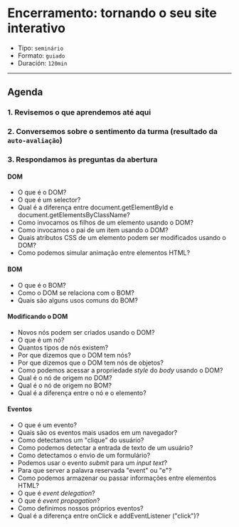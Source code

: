 # Encerramento: tornando o seu site interativo

* Tipo: `seminário`
* Formato: `guiado`
* Duración: `120min`

***

## Agenda

### 1. Revisemos o que aprendemos até aqui

### 2. Conversemos sobre o sentimento da turma \(resultado da `auto-avaliação`\)

### 3. Respondamos às preguntas da abertura

#### DOM

* O que é o DOM?
* O que é um selector?
* Qual é a diferença entre document.getElementById e document.getElementsByClassName?
* Como invocamos os filhos de um elemento usando o DOM?
* Como invocamos o pai de um item usando o DOM?
* Quais atributos CSS de um elemento podem ser modificados usando o DOM?
* Como podemos simular animação entre elementos HTML?

#### BOM

* O que é o BOM?
* Como o DOM se relaciona com o BOM?
* Quais são alguns usos comuns do BOM?

#### Modificando o DOM

* Novos nós podem ser criados usando o DOM?
* O que é um nó?
* Quantos tipos de nós existem?
* Por que dizemos que o DOM tem nós?
* Por que dizemos que o DOM tem nós de objetos?
* Como podemos acessar a propriedade _style_ do _body_ usando o DOM?
* Qual é o nó de origem no DOM?
* Qual é o nó de origem no BOM?
* Qual é a diferença entre o nó e o elemento?

#### Eventos

* O que é um evento?
* Quais são os eventos mais usados em um navegador?
* Como detectamos um "clique" do usuário?
* Como podemos detectar a entrada de texto de um usuário?
* Como detectamos o envio de um formulário?
* Podemos usar o evento _submit_ para um _input text_?
* Para que server a palavra reservada "event" ou "e"?
* Como podemos armazenar ou passar informações entre elementos HTML?
* O que é _event delegation_?
* O que é _event propagation_?
* Como definimos nossos próprios eventos?
* Qual é a diferença entre onClick e addEventListener \("click"\)?


